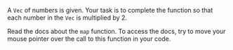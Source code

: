

A `Vec` of numbers is given. Your task is to complete the function so that each number in the `Vec` is multiplied by 2.

<div class="hint">Read the docs about the <code>map</code> function. To access the docs, try to move your mouse pointer over the call to this function 
in your code.</div>
